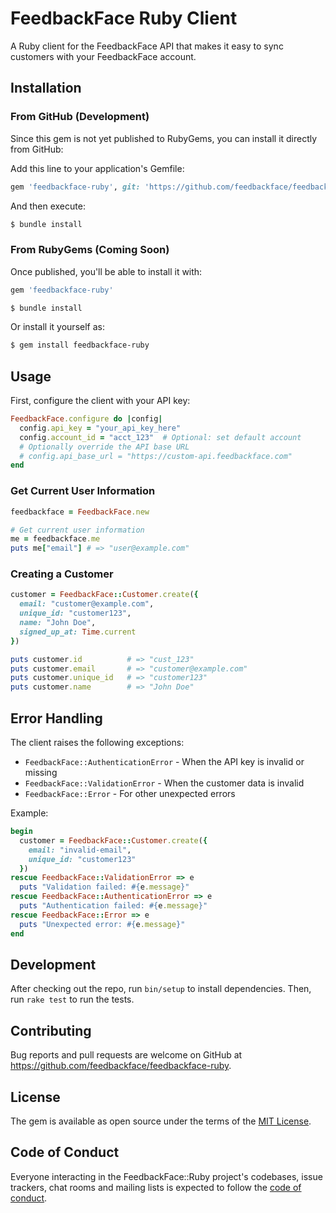 # FeedbackFace Ruby Client

A Ruby client for the FeedbackFace API that makes it easy to sync customers with your FeedbackFace account.

## Installation

### From GitHub (Development)

Since this gem is not yet published to RubyGems, you can install it directly from GitHub:

Add this line to your application's Gemfile:

```ruby
gem 'feedbackface-ruby', git: 'https://github.com/feedbackface/feedbackface-ruby.git'
```

And then execute:

```bash
$ bundle install
```

### From RubyGems (Coming Soon)

Once published, you'll be able to install it with:

```ruby
gem 'feedbackface-ruby'
```

```bash
$ bundle install
```

Or install it yourself as:

```bash
$ gem install feedbackface-ruby
```

## Usage

First, configure the client with your API key:

```ruby
FeedbackFace.configure do |config|
  config.api_key = "your_api_key_here"
  config.account_id = "acct_123"  # Optional: set default account
  # Optionally override the API base URL
  # config.api_base_url = "https://custom-api.feedbackface.com"
end
```

### Get Current User Information

```ruby
feedbackface = FeedbackFace.new

# Get current user information
me = feedbackface.me
puts me["email"] # => "user@example.com"
```

### Creating a Customer

```ruby
customer = FeedbackFace::Customer.create({
  email: "customer@example.com",
  unique_id: "customer123",
  name: "John Doe",
  signed_up_at: Time.current
})

puts customer.id          # => "cust_123"
puts customer.email       # => "customer@example.com"
puts customer.unique_id   # => "customer123"
puts customer.name        # => "John Doe"
```

## Error Handling

The client raises the following exceptions:

- `FeedbackFace::AuthenticationError` - When the API key is invalid or missing
- `FeedbackFace::ValidationError` - When the customer data is invalid
- `FeedbackFace::Error` - For other unexpected errors

Example:

```ruby
begin
  customer = FeedbackFace::Customer.create({
    email: "invalid-email",
    unique_id: "customer123"
  })
rescue FeedbackFace::ValidationError => e
  puts "Validation failed: #{e.message}"
rescue FeedbackFace::AuthenticationError => e
  puts "Authentication failed: #{e.message}"
rescue FeedbackFace::Error => e
  puts "Unexpected error: #{e.message}"
end
```

## Development

After checking out the repo, run `bin/setup` to install dependencies. Then, run `rake test` to run the tests.

## Contributing

Bug reports and pull requests are welcome on GitHub at https://github.com/feedbackface/feedbackface-ruby.

## License

The gem is available as open source under the terms of the [MIT License](https://opensource.org/licenses/MIT).

## Code of Conduct

Everyone interacting in the FeedbackFace::Ruby project's codebases, issue trackers, chat rooms and mailing lists is expected to follow the [code of conduct](https://github.com/feedbackface/feedbackface-ruby/blob/master/CODE_OF_CONDUCT.md).
